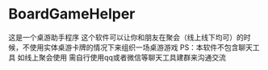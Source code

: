 # BoardGameHelper
这是一个桌游助手程序
这个软件可以让你和朋友在聚会（线上线下均可）的时候，不使用实体桌游卡牌的情况下来组织一场桌游游戏
PS：本软件不包含聊天工具 如线上聚会使用 需自行使用qq或者微信等聊天工具建群来沟通交流

